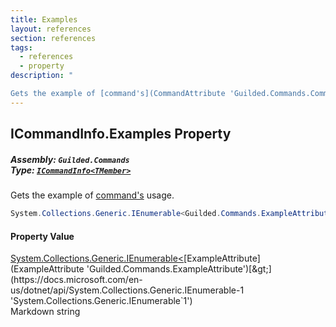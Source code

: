 ```yaml
---
title: Examples
layout: references
section: references
tags:
  - references
  - property
description: "

Gets the example of [command's](CommandAttribute 'Guilded.Commands.CommandAttribute') usage."
---
```


## ICommandInfo<TMember>.Examples Property
##### **Assembly:** `Guilded.Commands`<br/>**Type:** [`ICommandInfo<TMember>`](ICommandInfo_TMember_ 'Guilded.Commands.ICommandInfo<TMember>')

Gets the example of [command's](CommandAttribute 'Guilded.Commands.CommandAttribute') usage.

```csharp
System.Collections.Generic.IEnumerable<Guilded.Commands.ExampleAttribute>? Examples { get; }
```

#### Property Value
[System.Collections.Generic.IEnumerable&lt;](https://docs.microsoft.com/en-us/dotnet/api/System.Collections.Generic.IEnumerable-1 'System.Collections.Generic.IEnumerable`1')[ExampleAttribute](ExampleAttribute 'Guilded.Commands.ExampleAttribute')[&gt;](https://docs.microsoft.com/en-us/dotnet/api/System.Collections.Generic.IEnumerable-1 'System.Collections.Generic.IEnumerable`1')  
Markdown string